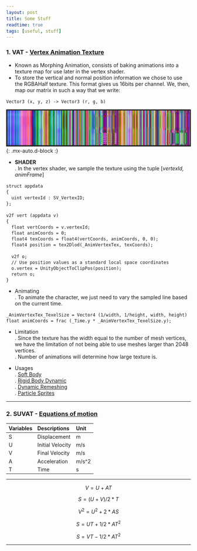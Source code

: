 ```yaml
---
layout: post
title: Some Stuff
readtime: true
tags: [useful, stuff]
---
```


### 1. VAT - [Vertex Animation Texture](https://medium.com/tech-at-wildlife-studios/texture-animation-techniques-1daecb316657)

- Known as Morphing Animation, consists of baking animations into a texture map for use later in the vertex shader.
- To store the vertical and normal position information we chose to use the RGBAHalf texture. This format gives us 16bits per channel. We, then, map our matrix in such a way that we write:

```
Vector3 (x, y, z) -> Vector3 (r, g, b)
```

![Sample Generated texture](/assets/img/sample_vat_tex.webp){: .mx-auto.d-block :}


- **SHADER**  
. In the vertex shader, we sample the texture using the tuple [_vertexId, animFrame_]

```
struct appdata
{
  uint vertexId : SV_VertexID;
};

v2f vert (appdata v)
{
  float vertCoords = v.vertexId;
  float animCoords = 0;
  float4 texCoords = float4(vertCoords, animCoords, 0, 0);
  float4 position = tex2Dlod(_AnimVertexTex, texCoords);
  
  v2f o;
  // Use position values as a standard local space coordinates
  o.vertex = UnityObjectToClipPos(position);
  return o;
}
```

- Animating  
. To animate the character, we just need to vary the sampled line based on the current time.

```shader
_AnimVertexTex_TexelSize = Vector4 (1/width, 1/height, width, height)
float animCoords = frac (_Time.y * _AnimVertexTex_TexelSize.y);
```

- Limitation  
. Since the texture has the width equal to the number of mesh vertices, we have the limitation of not being able to use meshes larger than 2048 vertices.  
. Number of animations will determine how large texture is.

- Usages  
. [Soft Body](https://sidefxlabs.artstation.com/projects/5XJZV8)  
. [Rigid Body Dynamic](https://storyprogramming.com/2019/09/18/shader-graph-rigid-body-animation-using-vertex-animation-textures/)  
. [Dynamic Remeshing](https://www.youtube.com/watch?v=AUdxoRHlYSk&list=PLXNFA1EysfYn686NxzYbKxm845eOIwDPA&index=10)  
. [Particle Sprites](https://www.youtube.com/watch?v=sZ6gT1uvJJc&list=PLXNFA1EysfYn686NxzYbKxm845eOIwDPA&index=6)


***

### 2. SUVAT - [Equations of motion](https://www.ncl.ac.uk/webtemplate/ask-assets/external/maths-resources/mechanics/kinematics/equations-of-motion.html)


| Variables | Descriptions | Unit
| :------ |:----- |:---
| S | Displacement | m
| U | Initial Velocity | m/s
| V | Final Velocity | m/s
| A | Acceleration | m/s^2
| T | Time | s

---

```math
V = U + AT  
```
```math
S = (U + V) / 2 * T
```
```math
V^2 = U^2 + 2 * AS  
```
```math
S = UT + 1/2 * AT^2  
```
```math
S = VT - 1/2 * AT^2 
```
---